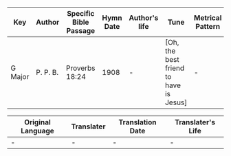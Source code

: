 Key | Author   | Specific Bible Passage     |Hymn Date |Author's life |Tune |Metrical Pattern   |Composer/Source
-- | --------- | ---------------------------|----------|--------------|-----|-------------------|-------------  
G Major |P. P. B. |Proverbs 18:24 |1908 |- |[Oh, the best friend to have is Jesus] |- |P. P. Bilhorn

Original Language | Translater | Translation Date   | Translater's Life  
----------------- | --------- | --------------------|-------------     
\- |- |- |-
